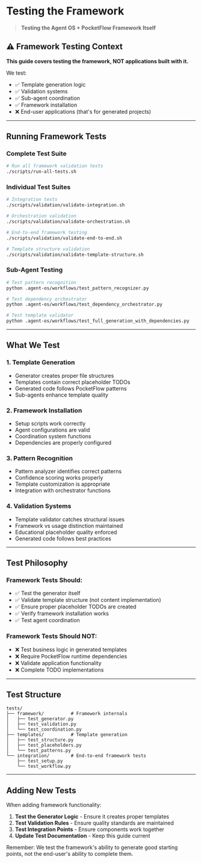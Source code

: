 # Testing the Framework

> **Testing the Agent OS + PocketFlow Framework Itself**

## ⚠️ Framework Testing Context

**This guide covers testing the framework, NOT applications built with it.**

We test:
- ✅ Template generation logic
- ✅ Validation systems  
- ✅ Sub-agent coordination
- ✅ Framework installation
- ❌ End-user applications (that's for generated projects)

---

## Running Framework Tests

### Complete Test Suite
```bash
# Run all framework validation tests
./scripts/run-all-tests.sh
```

### Individual Test Suites
```bash
# Integration tests
./scripts/validation/validate-integration.sh

# Orchestration validation  
./scripts/validation/validate-orchestration.sh

# End-to-end framework testing
./scripts/validation/validate-end-to-end.sh

# Template structure validation
./scripts/validation/validate-template-structure.sh
```

### Sub-Agent Testing
```bash
# Test pattern recognition
python .agent-os/workflows/test_pattern_recognizer.py

# Test dependency orchestrator
python .agent-os/workflows/test_dependency_orchestrator.py

# Test template validator
python .agent-os/workflows/test_full_generation_with_dependencies.py
```

---

## What We Test

### 1. Template Generation
- Generator creates proper file structures
- Templates contain correct placeholder TODOs
- Generated code follows PocketFlow patterns
- Sub-agents enhance template quality

### 2. Framework Installation
- Setup scripts work correctly
- Agent configurations are valid
- Coordination system functions
- Dependencies are properly configured

### 3. Pattern Recognition
- Pattern analyzer identifies correct patterns
- Confidence scoring works properly
- Template customization is appropriate
- Integration with orchestrator functions

### 4. Validation Systems
- Template validator catches structural issues
- Framework vs usage distinction maintained
- Educational placeholder quality enforced
- Generated code follows best practices

---

## Test Philosophy

### Framework Tests Should:
- ✅ Test the generator itself
- ✅ Validate template structure (not content implementation)
- ✅ Ensure proper placeholder TODOs are created
- ✅ Verify framework installation works
- ✅ Test agent coordination

### Framework Tests Should NOT:
- ❌ Test business logic in generated templates
- ❌ Require PocketFlow runtime dependencies
- ❌ Validate application functionality
- ❌ Complete TODO implementations

---

## Test Structure

```
tests/
├── framework/          # Framework internals
│   ├── test_generator.py
│   ├── test_validation.py
│   └── test_coordination.py
├── templates/          # Template generation
│   ├── test_structure.py
│   ├── test_placeholders.py
│   └── test_patterns.py
└── integration/        # End-to-end framework tests
    ├── test_setup.py
    └── test_workflow.py
```

---

## Adding New Tests

When adding framework functionality:

1. **Test the Generator Logic** - Ensure it creates proper templates
2. **Test Validation Rules** - Ensure quality standards are maintained  
3. **Test Integration Points** - Ensure components work together
4. **Update Test Documentation** - Keep this guide current

Remember: We test the framework's ability to generate good starting points, not the end-user's ability to complete them.